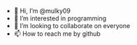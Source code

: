 - 👋 Hi, I’m @mulky09
- 👀 I’m interested in programming
- 💞️ I’m looking to collaborate on everyone
- 📫 How to reach me by github

<!---
mulky09/mulky09 is a ✨ special ✨ repository because its `README.md` (this file) appears on your GitHub profile.
You can click the Preview link to take a look at your changes.
--->
